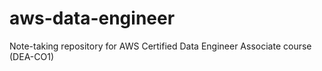 # aws-data-engineer
Note-taking repository for AWS Certified Data Engineer Associate course (DEA-CO1)

